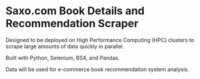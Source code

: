# Saxo.com Book Details and Recommendation Scraper

Designed to be deployed on High Performance Computing (HPC) clusters to scrape large amounts of data quickly in parallel.

Built with Python, Selenium, BS4, and Pandas.

Data will be used for e-commerce book recommendation system analysis.